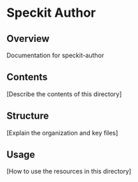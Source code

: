 # Speckit Author

## Overview

Documentation for speckit-author

## Contents

[Describe the contents of this directory]

## Structure

[Explain the organization and key files]

## Usage

[How to use the resources in this directory]
